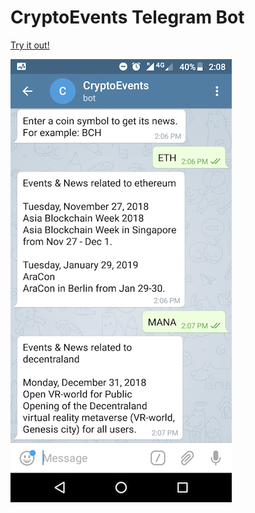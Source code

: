 # CryptoEvents Telegram Bot   
  [Try it out!](https://t.me/crypto_events_bot)  
    
![screenshot](screenshot.png)  

